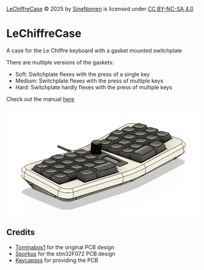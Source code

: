 <a href="https://github.com/SineScire/LeChiffreCase">LeChiffreCase</a> © 2025 by <a href="https://github.com/SineScire">SineNomen</a> is licensed under <a href="https://creativecommons.org/licenses/by-nc-sa/4.0/">CC BY-NC-SA 4.0</a><img src="https://mirrors.creativecommons.org/presskit/icons/cc.svg" alt="" style="max-width: 1em;max-height:1em;margin-left: .2em;"><img src="https://mirrors.creativecommons.org/presskit/icons/by.svg" alt="" style="max-width: 1em;max-height:1em;margin-left: .2em;"><img src="https://mirrors.creativecommons.org/presskit/icons/nc.svg" alt="" style="max-width: 1em;max-height:1em;margin-left: .2em;"><img src="https://mirrors.creativecommons.org/presskit/icons/sa.svg" alt="" style="max-width: 1em;max-height:1em;margin-left: .2em;">

# LeChiffreCase
A case for the Le Chiffre keyboard with a gasket mounted switchplate

There are multiple versions of the gaskets:
* Soft: Switchplate flexes with the press of a single key
* Medium: Switchplate flexes with the press of multiple keys
* Hard: Switchplate hardly flexes with the press of multiple keys

Check out the manual [here](https://github.com/SineScire/LeChiffreCase/blob/a8e02dca775fdf3684c92dabb22a6a85a91f93be/Manual.md)

![](https://github.com/SineScire/LeChiffreCase/blob/f13dd89933dc6f7c546932abdb72a15ba2c16325/Images/Angle.png)

## Credits
* [Tominabox1](https://github.com/tominabox1/Le-Chiffre-Keyboard) for the original PCB design
* [Sporkus](https://github.com/sporkus/le_chiffre_keyboard_stm32) for the stm32F072 PCB design
* [Keycapsss](https://keycapsss.com/) for providing the PCB
